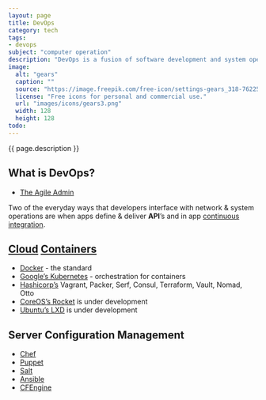 ```yaml
---
layout: page
title: DevOps
category: tech
tags:
- devops
subject: "computer operation"
description: "DevOps is a fusion of software development and system operations, teaming dev and ops personnel to automate applications delivery and infrastructure changes."
image:
  alt: "gears"
  caption: ""
  source: "https://image.freepik.com/free-icon/settings-gears_318-76225.png"
  license: "Free icons for personal and commercial use."
  url: "images/icons/gears3.png"
  width: 128
  height: 128
todo:
---
```


{{ page.description }}

What is DevOps?
-----
* [The Agile Admin](https://theagileadmin.com/what-is-devops/)

Two of the everyday ways that developers interface with network & system
operations are when apps define & deliver **API**’s and in app
[continuous integration]({{site.baseurl}}tech/ci.html).

[Cloud](https://en.wikipedia.org/wiki/Cloud_computing) [Containers](https://www.opencontainers.org/about)
-----
* [Docker](https://www.docker.com/what-docker) - the standard
* [Google’s Kubernetes](http://kubernetes.io/) - orchestration for containers
* [Hashicorp’s](https://www.hashicorp.com/#tools) Vagrant, Packer, Serf, Consul, Terraform, Vault, Nomad, Otto
* [CoreOS’s Rocket](https://github.com/coreos/rkt#rkt---app-container-runtime) is under development
* [Ubuntu’s LXD](http://www.ubuntu.com/cloud/lxd) is under development

Server Configuration Management
-----
* [Chef](https://www.chef.io/)
* [Puppet](https://puppet.com/)
* [Salt](https://saltstack.com/)
* [Ansible](https://www.ansible.com/)
* [CFEngine](https://cfengine.com/)
